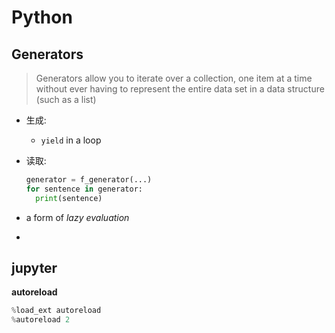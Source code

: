 # Python



## Generators

> Generators allow you to iterate over a collection, one item at a time without ever having to represent the entire data set in a data structure (such as a list)

- 生成: 

  - `yield` in a loop

- 读取:

  ```python
  generator = f_generator(...)
  for sentence in generator:
    print(sentence)
  ```

- a form of *lazy evaluation*

- 

  

## jupyter

**autoreload**

```python
%load_ext autoreload
%autoreload 2
```

